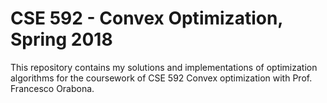 # CSE 592 - Convex Optimization, Spring 2018

This repository contains my solutions and implementations of optimization algorithms for the coursework of CSE 592 Convex optimization with Prof. Francesco Orabona.
